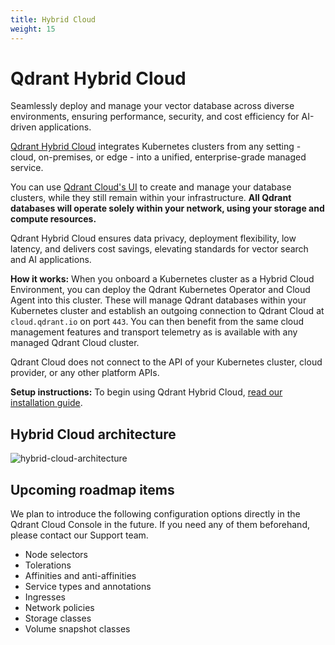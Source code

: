 ```yaml
---
title: Hybrid Cloud
weight: 15
---
```


# Qdrant Hybrid Cloud

Seamlessly deploy and manage your vector database across diverse environments, ensuring performance, security, and cost efficiency for AI-driven applications.

[Qdrant Hybrid Cloud](https://hybrid-cloud.qdrant.tech/) integrates Kubernetes clusters from any setting - cloud, on-premises, or edge - into a unified, enterprise-grade managed service.

You can use [Qdrant Cloud's UI](/documentation/cloud/create-cluster/) to create and manage your database clusters, while they still remain within your infrastructure. **All Qdrant databases will operate solely within your network, using your storage and compute resources.**

Qdrant Hybrid Cloud ensures data privacy, deployment flexibility, low latency, and delivers cost savings, elevating standards for vector search and AI applications.

**How it works:** When you onboard a Kubernetes cluster as a Hybrid Cloud Environment, you can deploy the Qdrant Kubernetes Operator and Cloud Agent into this cluster. These will manage Qdrant databases within your Kubernetes cluster and establish an outgoing connection to Qdrant Cloud at `cloud.qdrant.io` on port `443`. You can then benefit from the same cloud management features and transport telemetry as is available with any managed Qdrant Cloud cluster.

<aside role="status">Qdrant Cloud does not connect to the API of your Kubernetes cluster, cloud provider, or any other platform APIs.</aside>

**Setup instructions:** To begin using Qdrant Hybrid Cloud, [read our installation guide](/documentation/hybrid-cloud/hybrid-cloud-setup/).

## Hybrid Cloud architecture

![hybrid-cloud-architecture](/blog/hybrid-cloud/hybrid-cloud-architecture.png)

## Upcoming roadmap items

We plan to introduce the following configuration options directly in the Qdrant Cloud Console in the future. If you need any of them beforehand, please contact our Support team.

* Node selectors
* Tolerations
* Affinities and anti-affinities
* Service types and annotations
* Ingresses
* Network policies
* Storage classes
* Volume snapshot classes
